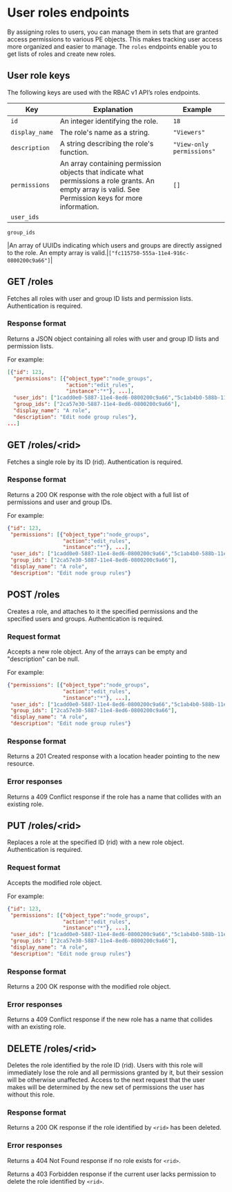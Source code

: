 # User roles endpoints

By assigning roles to users, you can manage them in sets that are granted access permissions to various PE objects. This makes tracking user access more organized and easier to manage. The `roles` endpoints enable you to get lists of roles and create new roles.

## User role keys

The following keys are used with the RBAC v1 API’s roles endpoints.

|Key|Explanation|Example|
|---|-----------|-------|
|`id`|An integer identifying the role.|`18`|
|`display_name`|The role's name as a string.|`"Viewers"`|
|`description`|A string describing the role's function.|`"View-only permissions"`|
|`permissions`|An array containing permission objects that indicate what permissions a role grants. An empty array is valid. See Permission keys for more information.|`[]`|
|`user_ids`

`group_ids`

|An array of UUIDs indicating which users and groups are directly assigned to the role. An empty array is valid.|`["fc115750-555a-11e4-916c-0800200c9a66"]`|

## GET /roles

Fetches all roles with user and group ID lists and permission lists. Authentication is required.

### Response format

Returns a JSON object containing all roles with user and group ID lists and permission lists.

For example:

```json
[{"id": 123,
  "permissions": [{"object_type":"node_groups",
                   "action":"edit_rules",
                   "instance":"*"}, ...],
  "user_ids": ["1cadd0e0-5887-11e4-8ed6-0800200c9a66","5c1ab4b0-588b-11e4-8ed6-0800200c9a66"],
  "group_ids": ["2ca57e30-5887-11e4-8ed6-0800200c9a66"],
  "display_name": "A role",
  "description": "Edit node group rules"},
...]
```

## GET /roles/<rid\>

Fetches a single role by its ID \(rid\). Authentication is required.

### Response format

Returns a 200 OK response with the role object with a full list of permissions and user and group IDs.

For example:

```json
{"id": 123,
 "permissions": [{"object_type":"node_groups",
                  "action":"edit_rules",
                  "instance":"*"}, ...],
 "user_ids": ["1cadd0e0-5887-11e4-8ed6-0800200c9a66","5c1ab4b0-588b-11e4-8ed6-0800200c9a66"],
 "group_ids": ["2ca57e30-5887-11e4-8ed6-0800200c9a66"],
 "display_name": "A role",
 "description": "Edit node group rules"}
```

## POST /roles

Creates a role, and attaches to it the specified permissions and the specified users and groups. Authentication is required.

### Request format

Accepts a new role object. Any of the arrays can be empty and "description" can be null.

For example:

```json
{"permissions": [{"object_type":"node_groups",
                  "action":"edit_rules",
                  "instance":"*"}, ...],
 "user_ids": ["1cadd0e0-5887-11e4-8ed6-0800200c9a66","5c1ab4b0-588b-11e4-8ed6-0800200c9a66"],
 "group_ids": ["2ca57e30-5887-11e4-8ed6-0800200c9a66"],
 "display_name": "A role",
 "description": "Edit node group rules"}
```

### Response format

Returns a 201 Created response with a location header pointing to the new resource.

### Error responses

Returns a 409 Conflict response if the role has a name that collides with an existing role.

## PUT /roles/<rid\>

Replaces a role at the specified ID \(rid\) with a new role object. Authentication is required.

### Request format

Accepts the modified role object.

For example:

```json
{"id": 123,
 "permissions": [{"object_type":"node_groups",
                  "action":"edit_rules",
                  "instance":"*"}, ...],
 "user_ids": ["1cadd0e0-5887-11e4-8ed6-0800200c9a66","5c1ab4b0-588b-11e4-8ed6-0800200c9a66"],
 "group_ids": ["2ca57e30-5887-11e4-8ed6-0800200c9a66"],
 "display_name": "A role",
 "description": "Edit node group rules"}
```

### Response format

Returns a 200 OK response with the modified role object.

### Error responses

Returns a 409 Conflict response if the new role has a name that collides with an existing role.

## DELETE /roles/<rid\>

Deletes the role identified by the role ID \(rid\). Users with this role will immediately lose the role and all permissions granted by it, but their session will be otherwise unaffected. Access to the next request that the user makes will be determined by the new set of permissions the user has without this role.

### Response format

Returns a 200 OK response if the role identified by `<rid>` has been deleted.

### Error responses

Returns a 404 Not Found response if no role exists for `<rid>`.

Returns a 403 Forbidden response if the current user lacks permission to delete the role identified by `<rid>`.

